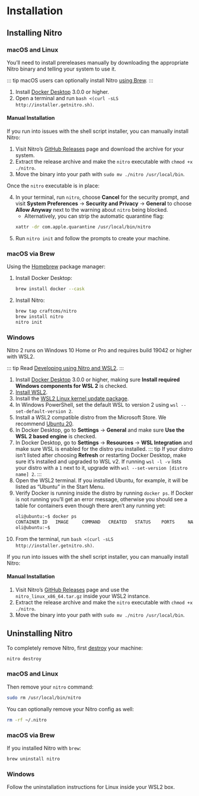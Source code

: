 # Installation

## Installing Nitro

### macOS and Linux

You’ll need to install prereleases manually by downloading the appropriate Nitro binary and telling your system to use it.

::: tip
macOS users can optionally install Nitro [using Brew](#macos-via-brew).
:::

1. Install [Docker Desktop](https://www.docker.com/products/docker-desktop) 3.0.0 or higher.
2. Open a terminal and run `bash <(curl -sLS http://installer.getnitro.sh)`.

#### Manual Installation

If you run into issues with the shell script installer, you can manually install Nitro:

1. Visit Nitro’s [GitHub Releases](https://github.com/craftcms/nitro/releases) page and download the archive for your system.
2. Extract the release archive and make the `nitro` executable with `chmod +x ./nitro`.
3. Move the binary into your path with `sudo mv ./nitro /usr/local/bin`.

Once the `nitro` executable is in place:

4. In your terminal, run `nitro`, choose **Cancel** for the security prompt, and visit **System Preferences** → **Security and Privacy** → **General** to choose **Allow Anyway** next to the warning about `nitro` being blocked.
    - Alternatively, you can strip the automatic quarantine flag:
    ```sh
    xattr -dr com.apple.quarantine /usr/local/bin/nitro
    ```
5. Run `nitro init` and follow the prompts to create your machine.

### macOS via Brew

Using the [Homebrew](https://brew.sh) package manager:

1. Install Docker Desktop:
    ```bash
    brew install docker --cask
    ```
2. Install Nitro:
    ```bash
    brew tap craftcms/nitro
    brew install nitro
    nitro init
    ```

### Windows

Nitro 2 runs on Windows 10 Home or Pro and requires build 19042 or higher with WSL2.

::: tip
Read [Developing using Nitro and WSL2](windows.md).
:::

1. Install [Docker Desktop](https://www.docker.com/products/docker-desktop) 3.0.0 or higher, making sure **Install required Windows components for WSL 2** is checked.
2. [Install WSL2](https://www.windowscentral.com/how-install-wsl2-windows-10).
3. Install the [WSL2 Linux kernel update package](https://docs.microsoft.com/en-us/windows/wsl/install-win10#step-4---download-the-linux-kernel-update-package).
4. In Windows PowerShell, set the default WSL to version 2 using `wsl --set-default-version 2`.
5. Install a WSL2 compatible distro from the Microsoft Store. We recommend [Ubuntu 20](https://www.microsoft.com/en-us/p/ubuntu/9nblggh4msv6).
6. In Docker Desktop, go to **Settings** → **General** and make sure **Use the WSL 2 based engine** is checked.
7. In Docker Desktop, go to **Settings** → **Resources** → **WSL Integration** and make sure WSL is enabled for the distro you installed.
    ::: tip
    If your distro isn’t listed after choosing **Refresh** or restarting Docker Desktop, make sure it’s installed and upgraded to WSL v2. If running `wsl -l -v` lists your distro with a `1` next to it, upgrade with `wsl --set-version [distro name] 2`.
    :::
8. Open the WSL2 terminal. If you installed Ubuntu, for example, it will be listed as “Ubuntu” in the Start Menu.
9. Verify Docker is running inside the distro by running `docker ps`. If Docker is not running you’ll get an error message, otherwise you should see a table for containers even though there aren’t any running yet:
    ```bash
    oli@ubuntu:~$ docker ps
    CONTAINER ID   IMAGE     COMMAND   CREATED   STATUS    PORTS     NAMES
    oli@ubuntu:~$
    ```
10. From the terminal, run `bash <(curl -sLS http://installer.getnitro.sh)`.

If you run into issues with the shell script installer, you can manually install Nitro:

#### Manual Installation

1. Visit Nitro’s [GitHub Releases](https://github.com/craftcms/nitro/releases) page and use the `nitro_linux_x86_64.tar.gz` inside your WSL2 instance.
2. Extract the release archive and make the `nitro` executable with `chmod +x ./nitro`.
3. Move the binary into your path with `sudo mv ./nitro /usr/local/bin`.

## Uninstalling Nitro

To completely remove Nitro, first [destroy](commands.md#destroy) your machine:

```bash
nitro destroy
```

### macOS and Linux

Then remove your `nitro` command:

```bash
sudo rm /usr/local/bin/nitro
```

You can optionally remove your Nitro config as well:

```bash macOS
rm -rf ~/.nitro
```

### macOS via Brew

If you installed Nitro with `brew`:

```bash
brew uninstall nitro
```

### Windows

Follow the uninstallation instructions for Linux inside your WSL2 box.
